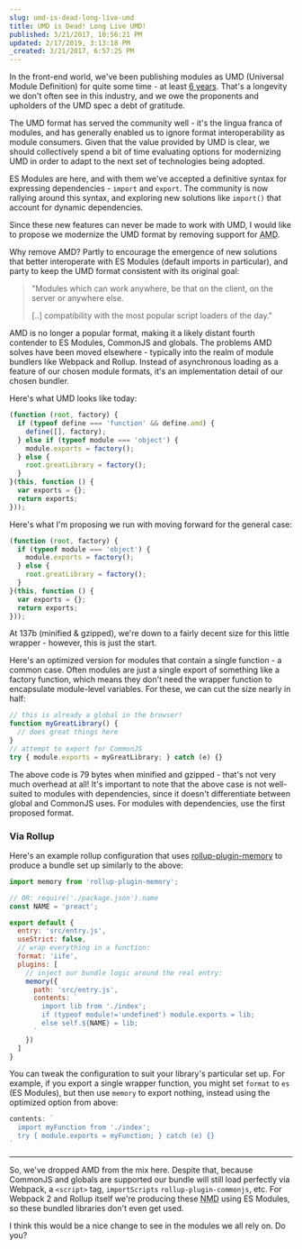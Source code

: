 ```yaml
---
slug: umd-is-dead-long-live-umd
title: UMD is Dead! Long Live UMD!
published: 3/21/2017, 10:56:21 PM
updated: 2/17/2019, 3:13:18 PM
_created: 3/21/2017, 6:57:25 PM
---
```


In the front-end world, we've been publishing modules as UMD (Universal Module Definition) for quite some time - at least [6 years](https://github.com/umdjs/umd/commit/d0657cb76bdef3e6f267895a20fb18181a0d3d58). That's a longevity we don't often see in this industry, and we owe the proponents and upholders of the UMD spec a debt of gratitude.

The UMD format has served the community well - it's the lingua franca of modules, and has generally enabled us to ignore format interoperability as module consumers.  Given that the value provided by UMD is clear, we should collectively spend a bit of time evaluating options for modernizing UMD in order to adapt to the next set of technologies being adopted.

ES Modules are here, and with them we've accepted a definitive syntax for expressing dependencies - `import` and `export`.  The community is now rallying around this syntax, and exploring new solutions like `import()` that account for dynamic dependencies.

Since these new features can never be made to work with UMD, I would like to propose we modernize the UMD format by removing support for <abbr title="Asynchronous Module Definition">AMD</abbr>.

Why remove AMD? Partly to encourage the emergence of new solutions that better interoperate with ES Modules (default imports in particular), and party to keep the UMD format consistent with its original goal:

> "Modules which can work anywhere, be that on the client, on the server or anywhere else.
>
> [..] compatibility with the most popular script loaders of the day."

AMD is no longer a popular format, making it a likely distant fourth contender to ES Modules, CommonJS and globals.  The problems AMD solves have been moved elsewhere - typically into the realm of module bundlers like Webpack and Rollup.  Instead of asynchronous loading as a feature of our chosen module formats, it's an implementation detail of our chosen bundler.

Here's what UMD looks like today:

```js
(function (root, factory) {
  if (typeof define === 'function' && define.amd) {
    define([], factory);
  } else if (typeof module === 'object') {
    module.exports = factory();
  } else {
    root.greatLibrary = factory();
  }
}(this, function () {
  var exports = {};
  return exports;
}));
```

Here's what I'm proposing we run with moving forward for the general case:

```js
(function (root, factory) {
  if (typeof module === 'object') {
    module.exports = factory();
  } else {
    root.greatLibrary = factory();
  }
}(this, function () {
  var exports = {};
  return exports;
}));
```

At 137b (minified & gzipped), we're down to a fairly decent size for this little wrapper - however, this is just the start.

Here's an optimized version for modules that contain a single function - a common case. Often modules are just a single export of something like a factory function, which means they don't need the wrapper function to encapsulate module-level variables.  For these, we can cut the size nearly in half:

```js
// this is already a global in the browser!
function myGreatLibrary() {
  // does great things here
}
// attempt to export for CommonJS
try { module.exports = myGreatLibrary; } catch (e) {}
```

The above code is 79 bytes when minified and gzipped - that's not very much overhead at all!  It's important to note that the above case is not well-suited to modules with dependencies, since it doesn't differentiate between global and CommonJS uses.  For modules with dependencies, use the first proposed format.

### Via Rollup

Here's an example rollup configuration that uses [rollup-plugin-memory](https://github.com/TrySound/rollup-plugin-memory) to produce a bundle set up similarly to the above:

```js
import memory from 'rollup-plugin-memory';

// OR: require('./package.json').name
const NAME = 'preact';

export default {
  entry: 'src/entry.js',
  useStrict: false,
  // wrap everything in a function:
  format: 'iife',
  plugins: [
    // inject our bundle logic around the real entry:
    memory({
      path: 'src/entry.js',
      contents: `
        import lib from './index';
        if (typeof module!='undefined') module.exports = lib;
        else self.${NAME} = lib;
      `
    })
  ]
}
```

You can tweak the configuration to suit your library's particular set up. For example, if you export a single wrapper function, you might set `format` to `es` (ES Modules), but then use `memory` to export nothing, instead using the optimized option from above:

```js
contents: `
  import myFunction from './index';
  try { module.exports = myFunction; } catch (e) {}
`
```

---

So, we've dropped AMD from the mix here. Despite that, because CommonJS and globals are supported our bundle will still load perfectly via Webpack, a `<script>` tag, `importScripts` `rollup-plugin-commonjs`, etc.  For Webpack 2 and Rollup itself we're producing these <abbr title="New Module Definition">NMD</abbr> using ES Modules, so these bundled libraries don't even get used.

I think this would be a nice change to see in the modules we all rely on. Do you?